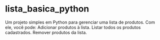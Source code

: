 # lista_basica_python
Um projeto simples em Python para gerenciar uma lista de produtos. Com ele, você pode:  Adicionar produtos à lista.  Listar todos os produtos cadastrados.  Remover produtos da lista.
